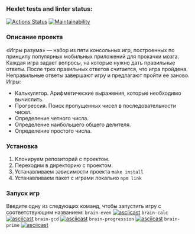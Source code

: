 ### Hexlet tests and linter status:
[![Actions Status](https://github.com/Utyak/frontend-project-44/workflows/hexlet-check/badge.svg)](https://github.com/Utyak/frontend-project-44/actions)
[![Maintainability](https://api.codeclimate.com/v1/badges/dac30ba0b30c4ed34714/maintainability)](https://codeclimate.com/github/Utyak/frontend-project-44/maintainability)

### Описание проекта
«Игры разума» — набор из пяти консольных игр, построенных по принципу популярных мобильных приложений для прокачки мозга. Каждая игра задает вопросы, на которые нужно дать правильные ответы. После трех правильных ответов считается, что игра пройдена. Неправильные ответы завершают игру и предлагают пройти ее заново. Игры:

- Калькулятор. Арифметические выражения, которые необходимо вычислить.
- Прогрессия. Поиск пропущенных чисел в последовательности чисел.
- Определение четного числа.
- Определение наибольшего общего делителя.
- Определение простого числа.

### Установка
1. Клонируем репозиторий с проектом.
2. Переходим в директорию с проектом.
3. Устанавливаем зависимости проекта `make install`
4. Устанавливаем пакет с играми локально `npm link`

### Запуск игр
Введите одну из следующих команд, чтобы запустить игру с соответствующим названием:
`brain-even`
[![asciicast](https://asciinema.org/a/mvFxCcZtnN66E3PUHuJ5JyGxG.svg)](https://asciinema.org/a/mvFxCcZtnN66E3PUHuJ5JyGxG)
`brain-calc`
[![asciicast](https://asciinema.org/a/y9xJO3xEwVVFjHYGKHJkMD3sQ.svg)](https://asciinema.org/a/y9xJO3xEwVVFjHYGKHJkMD3sQ)
`brain-gcd`
[![asciicast](https://asciinema.org/a/AKz7MH6cxF8wd81OFx0G0IIHB.svg)](https://asciinema.org/a/AKz7MH6cxF8wd81OFx0G0IIHB)
`brain-progression`
[![asciicast](https://asciinema.org/a/1MBO1xWc7LtmW5hdfXaRk4D6N.svg)](https://asciinema.org/a/1MBO1xWc7LtmW5hdfXaRk4D6N)
`brain-prime`
[![asciicast](https://asciinema.org/a/UUFlQgswrdNDSHnN7shg8hQJY.svg)](https://asciinema.org/a/UUFlQgswrdNDSHnN7shg8hQJY)